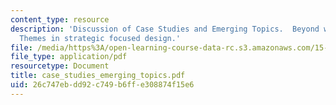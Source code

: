 ```yaml
---
content_type: resource
description: 'Discussion of Case Studies and Emerging Topics.  Beyond work stations:
  Themes in strategic focused design.'
file: /media/https%3A/open-learning-course-data-rc.s3.amazonaws.com/15-990-architecture-and-communication-in-organizations-fall-2003/26c747ebdd92c749b6ffe308874f15e6_case_studies_emerging_topics.pdf
file_type: application/pdf
resourcetype: Document
title: case_studies_emerging_topics.pdf
uid: 26c747eb-dd92-c749-b6ff-e308874f15e6
---
```

